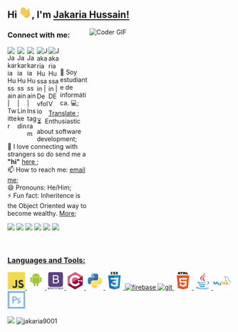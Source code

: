 
## Hi <img src="https://github.com/jakaria9001/jakaria9001/blob/main/Hi.gif" width="28px">, I'm [Jakaria Hussain!](https://jakaria9001.github.io) 
 <!-- https://twitter.com/Jakaria16264561/photo -->
 
 <!-- ![Twitter Follow](https://img.shields.io/twitter/follow/jakaria_hussn?style=social -->

<img align="right" src="https://github.com/jakaria9001/jakaria9001/blob/main/developer.gif" alt="Coder GIF" width="320" height="420">

<h3 align="left">Connect with me:</h3> 
<a href="https://twitter.com/jakaria_hussn" target="_blank">
  <img align="left" alt="Jakaria Hussain | Twitter" width="22px" src="https://cdn.jsdelivr.net/npm/simple-icons@v3/icons/twitter.svg" />
</a>
<a href="https://www.linkedin.com/in/hussain-9001/" target="_blank">
  <img align="left" alt="Jakaria Hussain | Linkedin" width="22px" src="https://cdn.jsdelivr.net/npm/simple-icons@v3/icons/linkedin.svg" />
</a>
<a href="https://www.instagram.com/jak_a_ria_/">
  <img align="left" alt="Jakaria Hussain | Instagram" width="22px" src="https://cdn.jsdelivr.net/npm/simple-icons@v3/icons/instagram.svg" />
</a>
<a href="https://devfolio.co/@jakaria9001">
  <img align="left" alt="Jakaria Hussain | Devfolio" width="26px" src="https://pbs.twimg.com/profile_images/1212398116101472257/VVvZ_m4A_400x400.png"/>
</a>

<a href="https://dev.to/jakaria9001">
  <img align="left"  alt="Jakaria Hussain | DEV " width="26px" src="https://d2fltix0v2e0sb.cloudfront.net/dev-badge.svg">
</a><br><br>


:telescope: Soy estudiante de informática. 💻; <a href="https://www.deepl.com/translator#es/en/soy%20estudiante%20de%20informatica." target="_blank"> Translate </a>;<br>
:hourglass_flowing_sand: &nbsp;Enthusiastic about software development; <br>
💬 I love connecting with strangers so do send me a <b>"hi"</b> <a href="https://www.linkedin.com/in/hussain-9001/" target="_blank"> here </a>; <br>
📫 How to reach me: <a href="mailto:jakariahussain9001@gmail.com" target="_blank">email me</a>; <br>
😄 Pronouns: He/Him; <br>
⚡ Fun fact: Inheritence is the Object Oriented way to become wealthy. <a href="https://www.hongkiat.com/blog/programming-jokes/" target="_blank">More</a>;


![](https://img.shields.io/badge/JavaScript-%3C%2F%3E-blueviolet) ![](https://img.shields.io/badge/C++-%3C%2F%3E-yellow) ![](https://img.shields.io/badge/Python-%7C-0%2C%2022%2C%20100) ![](https://img.shields.io/badge/Data%20Analysis-%7C-yellowgreen) ![](https://img.shields.io/badge/MySQL-%7C-orange) ![](https://img.shields.io/badge/MEAN-%7C-blue)<a href="https://github.com/jakaria9001">

<br>
	
<h3 align="left">Languages and Tools:</h3>
<p align="left">
 <a href="https://developer.mozilla.org/en-US/docs/Web/JavaScript" target="_blank"> <img src="https://raw.githubusercontent.com/devicons/devicon/master/icons/javascript/javascript-original.svg" alt="javascript" width="40" height="40" /> </a>
	<a href="https://developer.android.com" target="_blank"> <img src="https://raw.githubusercontent.com/devicons/devicon/master/icons/android/android-original-wordmark.svg" alt="android" width="40" height="40" /> </a>
	<a href="https://getbootstrap.com" target="_blank"> <img src="https://raw.githubusercontent.com/devicons/devicon/master/icons/bootstrap/bootstrap-plain-wordmark.svg" alt="bootstrap" width="40" height="40" /> </a>
 <a href="https://www.w3schools.com/cpp/" target="_blank"> <img src="https://raw.githubusercontent.com/devicons/devicon/master/icons/cplusplus/cplusplus-original.svg" alt="cplusplus" width="40" height="40" /> </a>
	<a href="https://www.python.org/" target="_blank"> <img src="https://raw.githubusercontent.com/devicons/devicon/master/icons/python/python-original.svg" alt="P" width="40" height="40" /> </a>
	<a href="https://www.w3schools.com/css/" target="_blank"> <img src="https://raw.githubusercontent.com/devicons/devicon/master/icons/css3/css3-original-wordmark.svg" alt="css3" width="40" height="40" /> </a>
	<a href="https://firebase.google.com/" target="_blank"> <img src="https://www.vectorlogo.zone/logos/firebase/firebase-icon.svg" alt="firebase" width="40" height="40" /> </a>
	<a href="https://git-scm.com/" target="_blank"> <img src="https://www.vectorlogo.zone/logos/git-scm/git-scm-icon.svg" alt="git" width="40" height="40" /> </a>
	<a href="https://www.w3.org/html/" target="_blank"> <img src="https://raw.githubusercontent.com/devicons/devicon/master/icons/html5/html5-original-wordmark.svg" alt="html5" width="40" height="40" /> </a>
	<a href="https://www.java.com" target="_blank"> <img src="https://raw.githubusercontent.com/devicons/devicon/master/icons/java/java-original.svg" alt="java" width="40" height="40" /> </a>
	<a href="https://www.mysql.com/" target="_blank"> <img src="https://raw.githubusercontent.com/devicons/devicon/master/icons/mysql/mysql-original-wordmark.svg" alt="mysql" width="40" height="40" /> </a>
	<a href="https://www.photoshop.com/en" target="_blank"> <img src="https://raw.githubusercontent.com/devicons/devicon/master/icons/photoshop/photoshop-line.svg" alt="photoshop" width="40" height="40" /> </a>	
<!-- 	<a href="https://www.photoshop.com/en" target="_blank"> <img align="" height='130px' width='500px' src="https://github-readme-streak-stats.herokuapp.com/?user=jakaria9001&theme=nightowl&hide_border=true&fire=DD2727" alt="jakaria9001" /> </a> -->
</p>
<p>
  <img width="49.5%" src="https://github-readme-stats.vercel.app/api?username=jakaria9001&&show_icons=true&title_color=ffffff&icon_color=bb2acf&text_color=daf7dc&bg_color=151515">
  <img width="49.4%" src="https://github-readme-streak-stats.herokuapp.com/?user=jakaria9001&theme=nightowl&hide_border=true&fire=DD2727" alt="jakaria9001"/>
</p>
